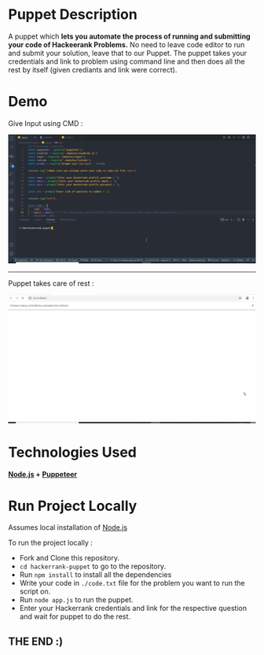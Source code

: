 # Puppet Description
A puppet which **lets you automate the process of running and submitting your code of Hackeerank Problems.** No need to leave code editor to run and submit your solution, leave that to our Puppet. The puppet takes your credentials and link to problem using command line and then does all the rest by itself (given crediants and link were correct).

# Demo

Give Input using CMD :

![Command Line Gif](public/CMD.gif)

<hr></hr>

Puppet takes care of rest :

![Browser Gif](public/Browser.gif)

# Technologies Used

**[Node.js](https://nodejs.org/en/) + [Puppeteer](https://pptr.dev/)**

# Run Project Locally

Assumes local installation of [Node.js](https://nodejs.org/en/)

To run the project locally :

* Fork and Clone this repository.
* `cd hackerrank-puppet` to go to the repository.
* Run `npm install` to install all the dependencies
* Write your code in `./code.txt` file for the problem you want to run the script on.
* Run `node app.js` to run the puppet.
* Enter your Hackerrank credentials and link for the respective question and wait for puppet to do the rest.


## THE END :)